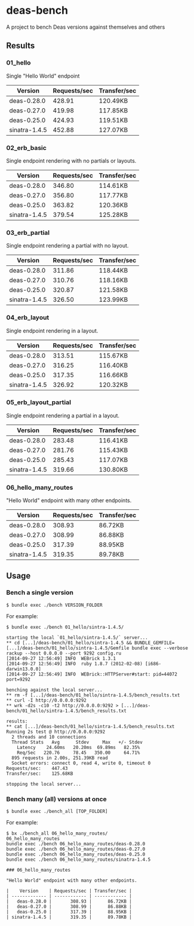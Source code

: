 # deas-bench

A project to bench Deas versions against themselves and others

## Results

### 01_hello

Single "Hello World" endpoint

|    Version    | Requests/sec | Transfer/sec |
| ------------- | ------------ | ------------ |
|   deas-0.28.0 |       428.91 |     120.49KB |
|   deas-0.27.0 |       419.98 |     117.85KB |
|   deas-0.25.0 |       424.93 |     119.51KB |
| sinatra-1.4.5 |       452.88 |     127.07KB |

### 02_erb_basic

Single endpoint rendering with no partials or layouts.

|    Version    | Requests/sec | Transfer/sec |
| ------------- | ------------ | ------------ |
|   deas-0.28.0 |       346.80 |     114.61KB |
|   deas-0.27.0 |       356.80 |     117.77KB |
|   deas-0.25.0 |       363.82 |     120.36KB |
| sinatra-1.4.5 |       379.54 |     125.28KB |

### 03_erb_partial

Single endpoint rendering a partial with no layout.

|    Version    | Requests/sec | Transfer/sec |
| ------------- | ------------ | ------------ |
|   deas-0.28.0 |       311.86 |     118.44KB |
|   deas-0.27.0 |       310.76 |     118.16KB |
|   deas-0.25.0 |       320.87 |     121.58KB |
| sinatra-1.4.5 |       326.50 |     123.99KB |

### 04_erb_layout

Single endpoint rendering in a layout.

|    Version    | Requests/sec | Transfer/sec |
| ------------- | ------------ | ------------ |
|   deas-0.28.0 |       313.51 |     115.67KB |
|   deas-0.27.0 |       316.25 |     116.40KB |
|   deas-0.25.0 |       317.35 |     116.66KB |
| sinatra-1.4.5 |       326.92 |     120.32KB |

### 05_erb_layout_partial

Single endpoint rendering a partial in a layout.

|    Version    | Requests/sec | Transfer/sec |
| ------------- | ------------ | ------------ |
|   deas-0.28.0 |       283.48 |     116.41KB |
|   deas-0.27.0 |       281.76 |     115.43KB |
|   deas-0.25.0 |       285.43 |     117.07KB |
| sinatra-1.4.5 |       319.66 |     130.80KB |

### 06_hello_many_routes

"Hello World" endpoint with many other endpoints.

|    Version    | Requests/sec | Transfer/sec |
| ------------- | ------------ | ------------ |
|   deas-0.28.0 |       308.93 |      86.72KB |
|   deas-0.27.0 |       308.99 |      86.88KB |
|   deas-0.25.0 |       317.39 |      88.95KB |
| sinatra-1.4.5 |       319.35 |      89.78KB |

## Usage

### Bench a single version

```
$ bundle exec ./bench VERSION_FOLDER
```

For example:

```
$ bundle exec ./bench 01_hello/sintra-1.4.5/

starting the local `01_hello/sintra-1.4.5/` server...
** cd [...]/deas-bench/01_hello/sintra-1.4.5 && BUNDLE_GEMFILE=[...]/deas-bench/01_hello/sintra-1.4.5/Gemfile bundle exec --verbose rackup --host 0.0.0.0 --port 9292 config.ru
[2014-09-27 12:56:49] INFO  WEBrick 1.3.1
[2014-09-27 12:56:49] INFO  ruby 1.8.7 (2012-02-08) [i686-darwin13.0.0]
[2014-09-27 12:56:49] INFO  WEBrick::HTTPServer#start: pid=44072 port=9292

benching against the local server...
** rm -f [...]/deas-bench/01_hello/sintra-1.4.5/bench_results.txt
** curl -I http://0.0.0.0:9292
** wrk -d2s -c10 -t2 http://0.0.0.0:9292 > [...]/deas-bench/01_hello/sintra-1.4.5/bench_results.txt

results:
** cat [...]/deas-bench/01_hello/sintra-1.4.5/bench_results.txt
Running 2s test @ http://0.0.0.0:9292
  2 threads and 10 connections
  Thread Stats   Avg      Stdev     Max   +/- Stdev
    Latency    24.60ms   20.20ms  69.89ms   82.35%
    Req/Sec   220.76     78.45   350.00     64.71%
  895 requests in 2.00s, 251.39KB read
  Socket errors: connect 0, read 4, write 0, timeout 0
Requests/sec:    447.43
Transfer/sec:    125.68KB

stopping the local server...
```

### Bench many (all) versions at once

```
$ bundle exec ./bench_all [TOP_FOLDER]
```

For example:

```
$ bx ./bench_all 06_hello_many_routes/
06_hello_many_routes
bundle exec ./bench 06_hello_many_routes/deas-0.28.0
bundle exec ./bench 06_hello_many_routes/deas-0.27.0
bundle exec ./bench 06_hello_many_routes/deas-0.25.0
bundle exec ./bench 06_hello_many_routes/sinatra-1.4.5

### 06_hello_many_routes

"Hello World" endpoint with many other endpoints.

|    Version    | Requests/sec | Transfer/sec |
| ------------- | ------------ | ------------ |
|   deas-0.28.0 |       308.93 |      86.72KB |
|   deas-0.27.0 |       308.99 |      86.88KB |
|   deas-0.25.0 |       317.39 |      88.95KB |
| sinatra-1.4.5 |       319.35 |      89.78KB |
```

